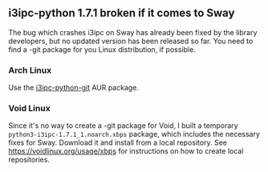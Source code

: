 ## i3ipc-python 1.7.1 broken if it comes to Sway

The bug which crashes i3ipc on Sway has already been fixed by the library developers, but no updated version has been 
released so far. You need to find a -git package for you Linux distribution, if possible.

### Arch Linux

Use the [i3ipc-python-git](https://aur.archlinux.org/packages/i3ipc-python-git) AUR package.

### Void Linux

Since it's no way to create a -git package for Void, I built a temporary `python3-i3ipc-1.7.1_1.noarch.xbps` package,
which includes the necessary fixes for Sway. Download it and install from a local repository. 
See https://voidlinux.org/usage/xbps for instructions on how to create local repositories.